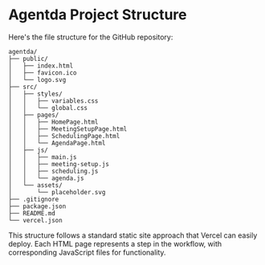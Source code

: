 # Agentda Project Structure

Here's the file structure for the GitHub repository:

```
agentda/
├── public/
│   ├── index.html
│   ├── favicon.ico
│   └── logo.svg
├── src/
│   ├── styles/
│   │   ├── variables.css
│   │   └── global.css
│   ├── pages/
│   │   ├── HomePage.html
│   │   ├── MeetingSetupPage.html
│   │   ├── SchedulingPage.html
│   │   └── AgendaPage.html
│   ├── js/
│   │   ├── main.js
│   │   ├── meeting-setup.js
│   │   ├── scheduling.js
│   │   └── agenda.js
│   └── assets/
│       └── placeholder.svg
├── .gitignore
├── package.json
├── README.md
└── vercel.json
```

This structure follows a standard static site approach that Vercel can easily deploy. Each HTML page represents a step in the workflow, with corresponding JavaScript files for functionality.
